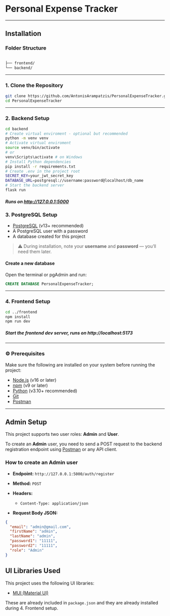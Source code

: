 # Personal Expense Tracker
---
## Installation

### Folder Structure

```bash

├── frontend/ 
└── backend/ 
```

---

### 1. Clone the Repository

```bash
git clone https://github.com/AntonisArampatzis/PersonalExpenseTracker.git
cd PersonalExpenseTracker

```
---

### 2. Backend Setup

```bash
cd backend
# Create virtual enviroment - optional but recommended
python -m venv venv         
# Activate virtual enviroment
source venv/bin/activate
# or  
venv\Scripts\activate # on Windows
# Install Python dependencies
pip install -r requirements.txt
# Create .env in the project root
SECRET_KEY=your_jwt_secret_key
DATABASE_URL=postgresql://username:password@localhost/db_name
# Start the backend server
flask run
```                 
      

##### Runs on http://127.0.0.1:5000


### 3. PostgreSQL Setup
- [PostgreSQL](https://www.postgresql.org/download/) (v13+ recommended)
- A PostgreSQL user with a password
- A database created for this project
> ⚠️ During installation, note your **username** and **password** — you’ll need them later.

####  Create a new database

Open the terminal or pgAdmin and run:

```sql
CREATE DATABASE PersonalExpenseTracker;
```
---
### 4. Frontend Setup

```bash
cd ../frontend
npm install        
npm run dev        
```
##### Start the frontend dev server, runs on http://localhost:5173
---

### ⚙️ Prerequisites

Make sure the following are installed on your system before running the project:

- [Node.js](https://nodejs.org/) (v16 or later)
- [npm](https://www.npmjs.com/) (v9 or later)
- [Python](https://www.python.org/) (v3.10+ recommended)
- [Git](https://git-scm.com/)
- [Postman](https://www.postman.com/) 
---

## Admin Setup

This project supports two user roles: **Admin** and **User**.

To create an **Admin** user, you need to send a POST request to the backend registration endpoint using [Postman](https://www.postman.com/) or any API client.

### How to create an Admin user

- **Endpoint:** `http://127.0.0.1:5000/auth/register`  
- **Method:** `POST`  
- **Headers:**  
  - `Content-Type: application/json`

- **Request Body JSON:**

```json
{
  "email": "admin@gmail.com",
  "firstName": "admin",
  "lastName": "admin",
  "password1": "11111",
  "password2": "11111",
  "role": "Admin"
}
```

## UI Libraries Used

This project uses the following UI libraries:

- [MUI (Material UI)](https://mui.com/)

These are already included in `package.json` and they are already installed during 4. Frontend setup.


